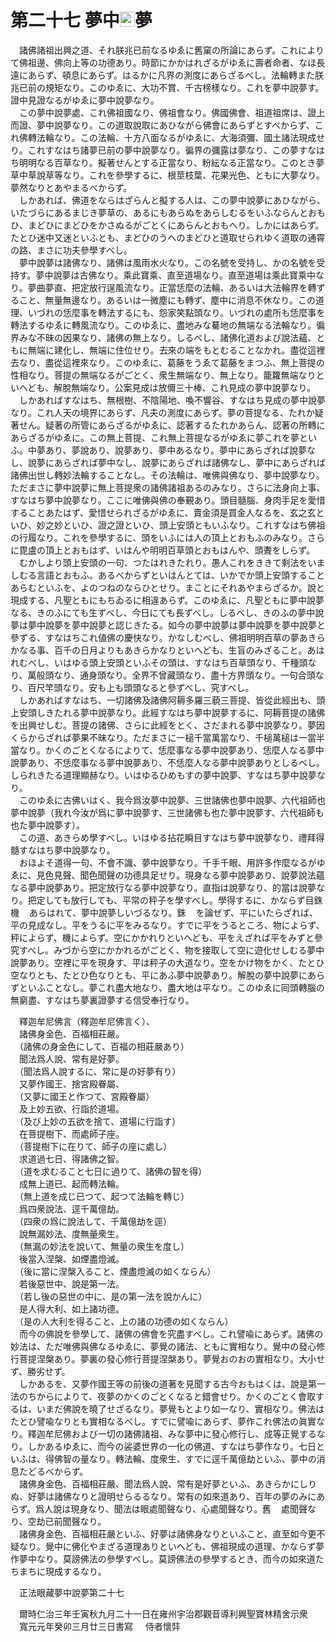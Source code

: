 # 第二十七 夢中<img width="24" height="24" src="_czjoylW.png" border="0">夢
　諸佛諸祖出興之道、それ朕兆已前なるゆゑに舊窠の所論にあらず。これによりて佛祖邊、佛向上等の功德あり。時節にかかはれざるがゆゑに壽者命者、なほ長遠にあらず、頓息にあらず。はるかに凡界の測度にあらざるべし。法輪轉また朕兆已前の規矩なり。このゆゑに、大功不賞、千古榜樣なり。これを夢中說夢す。證中見證なるがゆゑに夢中說夢なり。  
　この夢中說夢處、これ佛祖國なり、佛祖會なり。佛國佛會、祖道祖席は、證上而證、夢中說夢なり。この道取說取にあひながら佛會にあらずとすべからず、これ佛轉法輪なり。この法輪、十方八面なるがゆゑに、大海須彌、國土諸法現成せり。これすなはち諸夢已前の夢中說夢なり。徧界の彌露は夢なり、この夢すなはち明明なる百草なり。擬著せんとする正當なり、粉紜なる正當なり。このとき夢草中草說草等なり。これを參學するに、根莖枝葉、花果光色、ともに大夢なり。夢然なりとあやまるべからず。  
　しかあれば、佛道をならはざらんと擬する人は、この夢中說夢にあひながら、いたづらにあるまじき夢草の、あるにもあらぬをあらしむるをいふならんとおもひ、まどひにまどひをかさぬるがごとくにあらんとおもへり。しかにはあらず。たとひ迷中又迷といふとも、まどひのうへのまどひと道取せられゆく道取の通霄の路、まさに功夫參學すべし。  
　夢中說夢は諸佛なり、諸佛は風雨水火なり。この名號を受持し、かの名號を受持す。夢中說夢は古佛なり。乘此寶乘、直至道場なり。直至道場は乘此寶乘中なり。夢曲夢直、把定放行逞風流なり。正當恁麼の法輪、あるいは大法輪界を轉ずること、無量無邊なり。あるいは一微塵にも轉ず、塵中に消息不休なり。この道理、いづれの恁麼事を轉法するにも、怨家笑點頭なり。いづれの處所も恁麼事を轉法するゆゑに轉風流なり。このゆゑに、盡地みな驀地の無端なる法輪なり。徧界みな不昧の因果なり、諸佛の無上なり。しるべし、諸佛化道および說法蘊、ともに無端に建化し、無端に住位せり。去來の端をもとむることなかれ。盡從這裡去なり、盡從這裡來なり。このゆゑに、葛藤をうゑて葛藤をまつふ、無上菩提の性相なり。菩提の無端なるがごとく、衆生無端なり、無上なり。籠籮無端なりといへども、解脫無端なり。公案見成は放儞三十棒、これ見成の夢中說夢なり。  
　しかあればすなはち、無根樹、不陰陽地、喚不響谷、すなはち見成の夢中說夢なり。これ人天の境界にあらず、凡夫の測度にあらず。夢の菩提なる、たれか疑著せん。疑著の所管にあらざるがゆゑに、認著するたれかあらん、認著の所轉にあらざるがゆゑに。この無上菩提、これ無上菩提なるがゆゑに夢これを夢といふ。中夢あり、夢說あり、說夢あり、夢中あるなり。夢中にあらざれば說夢なし、說夢にあらざれば夢中なし、說夢にあらざれば諸佛なし、夢中にあらざれば諸佛出世し轉妙法輪することなし。その法輪は、唯佛與佛なり、夢中說夢なり。ただまさに夢中說夢に無上菩提衆の諸佛諸祖あるのみなり。さらに法身向上事、すなはち夢中說夢なり。ここに唯佛與佛の奉覲あり。頭目髓腦、身肉手足を愛惜することあたはず、愛惜せられざるがゆゑに、賣金須是買金人なるを、玄之玄といひ、妙之妙といひ、證之證といひ、頭上安頭ともいふなり。これすなはち佛祖の行履なり。これを參學するに、頭をいふには人の頂上とおもふのみなり。さらに毘盧の頂上とおもはず、いはんや明明百草頭とおもはんや、頭聻をしらず。  
　むかしより頭上安頭の一句、つたはれきたれり。愚人これをききて剩法をいましむる言語とおもふ。あるべからずといはんとては、いかでか頭上安頭することあらむといふを、よのつねのならひとせり。まことにそれあやまらざるか。說と現成する、凡聖ともにもちゐるに相違あらず。このゆゑに、凡聖ともに夢中說夢なる、きのふにても生ずべし、今日にても長ずべし。しるべし、きのふの夢中說夢は夢中說夢を夢中說夢と認じきたる。如今の夢中說夢は夢中說夢を夢中說夢と參ずる、すなはちこれ値佛の慶快なり。かなしむべし、佛祖明明百草の夢あきらかなる事、百千の日月よりもあきらかなりといへども、生盲のみざること。あはれむべし、いはゆる頭上安頭といふその頭は、すなはち百草頭なり、千種頭なり、萬般頭なり、通身頭なり。全界不曾藏頭なり、盡十方界頭なり。一句合頭なり、百尺竿頭なり。安も上も頭頭なると參ずべし、究すべし。  
　しかあればすなはち、一切諸佛及諸佛阿耨多羅三藐三菩提、皆從此經出も、頭上安頭しきたれる夢中說夢なり。此經すなはち夢中說夢するに、阿耨菩提の諸佛を出興せしむ。菩提の諸佛、さらに此經をとく、さだまれる夢中說夢なり。夢因くらからざれば夢果不昧なり。ただまさに一槌千當萬當なり、千槌萬槌は一當半當なり。かくのごとくなるによりて、恁麼事なる夢中說夢あり、恁麼人なる夢中說夢あり、不恁麼事なる夢中說夢あり、不恁麼人なる夢中說夢ありとしるべし。しられきたる道理顯赫なり。いはゆるひめもすの夢中說夢、すなはち夢中說夢なり。  
　このゆゑに古佛いはく、我今爲汝夢中說夢、三世諸佛也夢中說夢、六代祖師也夢中說夢（我れ今汝が爲に夢中說夢す、三世諸佛も也た夢中說夢す、六代祖師も也た夢中說夢す）。  
　この道、あきらめ學すべし。いはゆる拈花瞬目すなはち夢中說夢なり、禮拜得髓すなはち夢中說夢なり。  
　おほよそ道得一句、不會不識、夢中說夢なり。千手千眼、用許多作麼なるがゆゑに、見色見聲、聞色聞聲の功德具足せり。現身なる夢中說夢あり、說夢說法蘊なる夢中說夢あり。把定放行なる夢中說夢なり。直指は說夢なり、的當は說夢なり。把定しても放行しても、平常の秤子を學すべし。學得するに、かならず目銖機<img width="16" height="16" src="_cwqrDpP.png" border="0">あらはれて、夢中說夢しいづるなり。銖<img width="16" height="16" src="_cwqrDpP.png" border="0">を論ぜず、平にいたらざれば、平の見成なし。平をうるに平をみるなり。すでに平をうるところ、物によらず、秤によらず、機によらず。空にかかれりといへども、平をえざれば平をみずと參究すべし。みづから空にかかれるがごとく、物を接取して空に遊化せしむる夢中說夢あり。空裡に平を現身す、平は秤子の大道なり。空をかけ物をかく、たとひ空なりとも、たとひ色なりとも、平にあふ夢中說夢あり。解脫の夢中說夢にあらずといふことなし。夢これ盡大地なり、盡大地は平なり。このゆゑに囘頭轉腦の無窮盡、すなはち夢裏證夢する信受奉行なり。  
  
　釋迦牟尼佛言（釋迦牟尼佛言く）、  
　諸佛身金色、百福相莊嚴。  
　（諸佛の身金色にして、百福の相莊嚴あり）  
　聞法爲人說、常有是好夢。  
　（聞法爲人說するに、常に是の好夢有り）  
　又夢作國王、捨宮殿眷屬、  
　（又夢に國王と作つて、宮殿眷屬）  
　及上妙五欲、行詣於道場。  
　（及び上妙の五欲を捨て、道場に行詣す）  
　在菩提樹下、而處師子座。  
　（菩提樹下に在りて、師子の座に處し）  
　求道過七日、得諸佛之智。  
　（道を求むること七日に過りて、諸佛の智を得）  
　成無上道已、起而轉法輪。  
　（無上道を成じ已つて、起つて法輪を轉じ）  
　爲四衆說法、逕千萬億劫。  
　（四衆の爲に說法して、千萬億劫を逕）  
　說無漏妙法、度無量衆生。  
　（無漏の妙法を說いて、無量の衆生を度し）  
　後當入涅槃、如煙盡燈滅。  
　（後に當に涅槃入ること、煙盡燈滅の如くならん）  
　若後惡世中、說是第一法。  
　（若し後の惡世の中に、是の第一法を說かんに）  
　是人得大利、如上諸功德。  
　（是の人大利を得ること、上の諸の功德の如くならん）  
　而今の佛說を參學して、諸佛の佛會を究盡すべし。これ譬喩にあらず。諸佛の妙法は、ただ唯佛與佛なるゆゑに、夢覺の諸法、ともに實相なり。覺中の發心修行菩提涅槃あり。夢裏の發心修行菩提涅槃あり。夢覺おのおの實相なり。大小せず、勝劣せず。  
　しかあるを、又夢作國王等の前後の道著を見聞する古今おもはくは、說是第一法のちからによりて、夜夢のかくのごとくなると錯會せり。かくのごとく會取するは、いまだ佛說を曉了せざるなり。夢覺もとより如一なり、實相なり。佛法はたとひ譬喩なりとも實相なるべし。すでに譬喩にあらず、夢作これ佛法の眞實なり。釋迦牟尼佛および一切の諸佛諸祖、みな夢中に發心修行し、成等正覺するなり。しかあるゆゑに、而今の裟婆世界の一化の佛道、すなはち夢作なり。七日といふは、得佛智の量なり。轉法輪、度衆生、すでに逕千萬億劫といふ、夢中の消息たどるべからず。  
　諸佛身金色、百福相莊嚴、聞法爲人說、常有是好夢といふ、あきらかにしりぬ、好夢は諸佛なりと證明せらるるなり。常有の如來道あり、百年の夢のみにあらず。爲人說は現身なり、聞法は眼處聞聲なり、心處聞聲なり。舊<img width="16" height="16" src="_czgRlZR.png" border="0">處聞聲なり、空劫已前聞聲なり。  
　諸佛身金色、百福相莊嚴といふ、好夢は諸佛身なりといふこと、直至如今更不疑なり。覺中に佛化やまざる道理ありといへども、佛祖現成の道理、かならず夢作夢中なり。莫謗佛法の參學すべし。莫謗佛法の參學するとき、而今の如來道たちまちに現成するなり。  
  
　正法眼藏夢中說夢第二十七  
  
　爾時仁治三年壬寅秋九月二十一日在雍州宇治郡觀音導利興聖寶林精舍示衆  
　寬元元年癸卯三月廿三日書寫<img width="16" height="16" src="_cM1mr0_.png" border="0"> 侍者懷弉